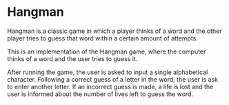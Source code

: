 # Hangman
Hangman is a classic game in which a player thinks of a word and the other player tries to guess that word within a certain amount of attempts.

This is an implementation of the Hangman game, where the computer thinks of a word and the user tries to guess it. 

After running the game, the user is asked to input a single alphabetical character. Following a correct guess of a letter in the word, the user is ask to enter another letter. If an incorrect guess is made, a life is lost and the user is informed about the number of lives left to guess the word. 
